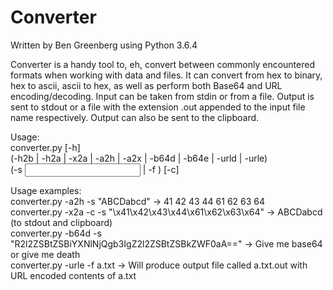 # Converter

Written by Ben Greenberg using Python 3.6.4

Converter is a handy tool to, eh, convert between commonly encountered formats when working with data and files. It can convert from hex to binary, hex to ascii, ascii to hex, as well as perform both Base64 and URL encoding/decoding. Input can be taken from stdin or from a file. Output is sent to stdout or a file with the extension .out appended to the input file name respectively. Output can also be sent to the clipboard.

Usage:  
converter.py [-h]  
(-h2b | -h2a | -x2a | -a2h | -a2x | -b64d | -b64e | -urld | -urle)  
(-s <input> | -f <filename>) [-c]  
                    
Usage examples:  
converter.py -a2h -s "ABCDabcd" -> 41 42 43 44 61 62 63 64  
converter.py -x2a -c -s "\x41\x42\x43\x44\x61\x62\x63\x64" -> ABCDabcd (to stdout and clipboard)  
converter.py -b64d -s "R2l2ZSBtZSBiYXNlNjQgb3IgZ2l2ZSBtZSBkZWF0aA==" -> Give me base64 or give me death  
converter.py -urle -f a.txt -> Will produce output file called a.txt.out with URL encoded contents of a.txt  
